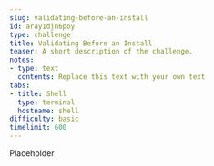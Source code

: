 ```yaml
---
slug: validating-before-an-install
id: aray1djn6poy
type: challenge
title: Validating Before an Install
teaser: A short description of the challenge.
notes:
- type: text
  contents: Replace this text with your own text
tabs:
- title: Shell
  type: terminal
  hostname: shell
difficulty: basic
timelimit: 600
---
```


Placeholder
